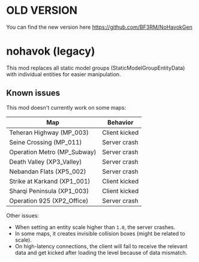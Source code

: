 # OLD VERSION
You can find the new version here https://github.com/BF3RM/NoHavokGen

# nohavok (legacy)

This mod replaces all static model groups (StaticModelGroupEntityData) with individual entities for easier manipulation.

## Known issues

This mod doesn't currently work on some maps:

| Map | Behavior |
| --- | -------- |
| Teheran Highway (MP_003) | Client kicked |
| Seine Crossing (MP_011) | Server crash |
| Operation Metro (MP_Subway) | Server crash |
| Death Valley (XP3_Valley) | Server crash |
| Nebandan Flats (XP5_002) | Server crash |
| Strike at Karkand (XP1_001) | Client kicked |
| Sharqi Peninsula (XP1_003) | Client kicked |
| Operation 925 (XP2_Office) | Server crash |

Other issues:
- When setting an entity scale higher than `1.0`, the server crashes.
- In some maps, it creates invisible collision boxes (might be related to scale).
- On high-latency connections, the client will fail to receive the relevant data and get kicked after loading the level because of data mismatch.

